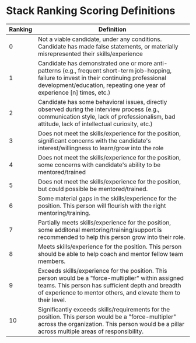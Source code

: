 
# Stack Ranking Scoring Definitions

|Ranking | Definition|
|-----|-----------|
0 | Not a viable candidate, under any conditions. Candidate has made false statements, or materially misrepresented their skills/experience
1 | Candidate has demonstrated one or more anti-patterns (e.g., frequent short-term job-hopping, failure to invest in their continuing professional development/education, repeating one year of experience [n] times, etc.)
2 | Candidate has some behavioral issues, directly observed during the interview process (e.g., communication style, lack of professionalism, bad attitude, lack of intellectual curiosity, etc.)
3 | Does not meet the skills/experience for the position, significant concerns with the candidate's interest/willingness to learn/grow into the role
4 | Does not meet the skills/experience for the position, some concerns with candidate's ability to be mentored/trained 
5 | Does not meet the skills/experience for the position, but could possible be mentored/trained. 
6 | Some material gaps in the skills/experience for the position. This person will flourish with the right mentoring/training. 
7 | Partially meets skills/experience for the position, some additonal mentoring/training/support is recommended to help this person grow into their role.
8 | Meets skills/experience for the position. This person should be able to help coach and mentor fellow team members. 
9 | Exceeds skills/experience for the position. This person would be a "force-multiplier" within assigned teams. This person has sufficient depth and breadth of experience to mentor others, and elevate them to their level.
10 | Significantly exceeds skills/requirements for the position. This person would be a "force-multipler" across the organization. This person would be a pillar across multiple areas of responsibility. 
